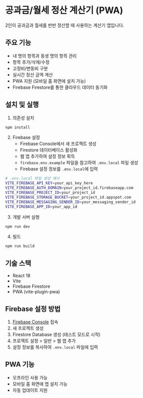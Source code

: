 # 공과금/월세 정산 계산기 (PWA)

2인이 공과금과 월세를 반반 정산할 때 사용하는 계산기 앱입니다.

## 주요 기능

- 내 명의 항목과 동생 명의 항목 관리
- 항목 추가/삭제/수정
- 고정비/변동비 구분
- 실시간 정산 금액 계산
- PWA 지원 (모바일 홈 화면에 설치 가능)
- Firebase Firestore를 통한 클라우드 데이터 동기화

## 설치 및 실행

1. 의존성 설치
```bash
npm install
```

2. Firebase 설정
   - Firebase Console에서 새 프로젝트 생성
   - Firestore 데이터베이스 활성화
   - 웹 앱 추가하여 설정 정보 획득
   - `firebase.env.example` 파일을 참고하여 `.env.local` 파일 생성
   - Firebase 설정 정보를 `.env.local`에 입력

```bash
# .env.local 파일 생성 예시
VITE_FIREBASE_API_KEY=your_api_key_here
VITE_FIREBASE_AUTH_DOMAIN=your_project_id.firebaseapp.com
VITE_FIREBASE_PROJECT_ID=your_project_id
VITE_FIREBASE_STORAGE_BUCKET=your_project_id.appspot.com
VITE_FIREBASE_MESSAGING_SENDER_ID=your_messaging_sender_id
VITE_FIREBASE_APP_ID=your_app_id
```

3. 개발 서버 실행
```bash
npm run dev
```

4. 빌드
```bash
npm run build
```

## 기술 스택

- React 18
- Vite
- Firebase Firestore
- PWA (vite-plugin-pwa)

## Firebase 설정 방법

1. [Firebase Console](https://console.firebase.google.com/) 접속
2. 새 프로젝트 생성
3. Firestore Database 생성 (테스트 모드로 시작)
4. 프로젝트 설정 > 일반 > 웹 앱 추가
5. 설정 정보를 복사하여 `.env.local` 파일에 입력

## PWA 기능

- 오프라인 사용 가능
- 모바일 홈 화면에 앱 설치 가능
- 자동 업데이트 지원